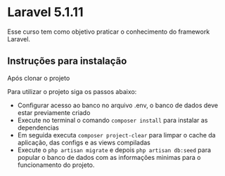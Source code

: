 # Laravel 5.1.11

Esse curso tem como objetivo praticar o conhecimento do framework Laravel.

## Instruções para instalação

Após clonar o projeto

Para utilizar o projeto siga os passos abaixo:

 - Configurar acesso ao banco no arquivo .env, o banco de dados deve estar previamente criado
 - Execute no terminal o comando `composer install` para instalar as dependencias
 - Em seguida executa `composer project-clear` para limpar o cache da aplicação, das configs e as views compiladas
 - Execute o `php artisan migrate` e depois `php artisan db:seed` para popular o banco de dados com as informações minimas para o funcionamento do projeto.
